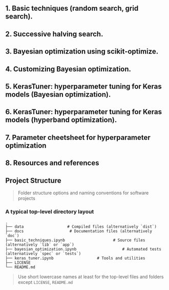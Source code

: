 ## 1. Basic techniques (random search, grid search).

## 2. Successive halving search.

## 3. Bayesian optimization using scikit-optimize.

## 4. Customizing Bayesian optimization.

## 5. KerasTuner: hyperparameter tuning for Keras models (Bayesian optimization).

## 6. KerasTuner: hyperparameter tuning for Keras models (hyperband optimization).

## 7. Parameter cheetsheet for hyperparameter optimization

## 8. Resources and references


## Project Structure


> Folder structure options and naming conventions for software projects

### A typical top-level directory layout

    .
    ├── data                   # Compiled files (alternatively `dist`)
    ├── docs                    # Documentation files (alternatively `doc`)
    ├── basic_techniques.ipynb                     # Source files (alternatively `lib` or `app`)
    ├── bayesian_optimization.ipynb                    # Automated tests (alternatively `spec` or `tests`)
    ├── keras_tuner.ipynb                   # Tools and utilities
    ├── LICENSE
    └── README.md

> Use short lowercase names at least for the top-level files and folders except
> `LICENSE`, `README.md`
